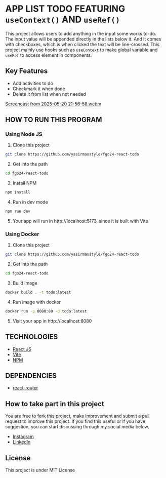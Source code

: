 # APP LIST TODO FEATURING `useContext()` AND `useRef()`

This project allows users to add anything in the input some works to-do. The input value will be appended directly in the lists below it. And it comes with checkboxes, which is when clicked the text will be line-crossed. This project mainly use hooks such as `useContext` to make global variable and `useRef` to access element in components.

## Key Features

- Add activities to do
- Checkmark it when done
- Delete it from list when not needed

[Screencast from 2025-05-20 21-56-58.webm](https://github.com/user-attachments/assets/c664fcbb-ab0f-49f9-bc9e-23e5a91542b2)

## HOW TO RUN THIS PROGRAM

### Using Node JS

1. Clone this project
```sh
git clone https://github.com/yasirmaxstyle/fgo24-react-todo
```
2. Get into the path
```sh
cd fgo24-react-todo
```
3. Install NPM
```sh
npm install
```
4. Run in dev mode
```sh
npm run dev
```
5. Your app will run in http://localhost:5173, since it is built with Vite

### Using Docker
1. Clone this project
```sh
git clone https://github.com/yasirmaxstyle/fgo24-react-todo
```
2. Get into the path
```sh
cd fgo24-react-todo
```
3. Build image
```bash
docker build . -t todo:latest
```
4. Run image with docker
```bash
docker run -p 8080:80 -d todo:latest
```
5. Visit your app in http://localhost:8080

## TECHNOLOGIES
- [React JS](https://react.dev/)
- [Vite](https://vite.dev/)
- [NPM](https://www.npmjs.com/)

## DEPENDENCIES
- [react-router](https://www.npmjs.com/package/react-router)

## How to take part in this project
You are free to fork this project, make improvement and submit a pull request to improve this project. If you find this useful or if you have suggestion, you can start discussing through my social media below.
- [Instagram](https://www.instagram.com/yasirmaxstyle/)
- [LinkedIn](https://www.linkedin.com/in/muhamad-yasir-806230117/)

## License
This project is under MIT License
